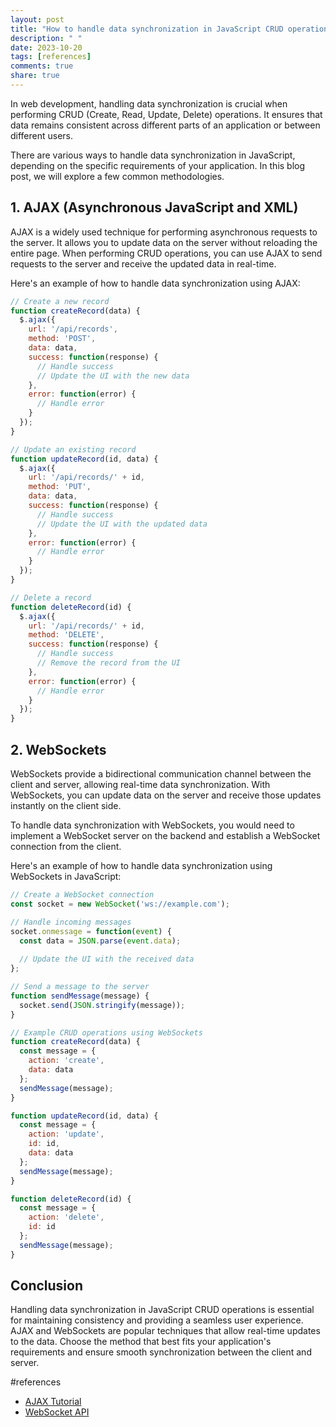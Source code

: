```yaml
---
layout: post
title: "How to handle data synchronization in JavaScript CRUD operations."
description: " "
date: 2023-10-20
tags: [references]
comments: true
share: true
---
```


In web development, handling data synchronization is crucial when performing CRUD (Create, Read, Update, Delete) operations. It ensures that data remains consistent across different parts of an application or between different users.

There are various ways to handle data synchronization in JavaScript, depending on the specific requirements of your application. In this blog post, we will explore a few common methodologies.

## 1. AJAX (Asynchronous JavaScript and XML)
AJAX is a widely used technique for performing asynchronous requests to the server. It allows you to update data on the server without reloading the entire page. When performing CRUD operations, you can use AJAX to send requests to the server and receive the updated data in real-time.

Here's an example of how to handle data synchronization using AJAX:

```javascript
// Create a new record
function createRecord(data) {
  $.ajax({
    url: '/api/records',
    method: 'POST',
    data: data,
    success: function(response) {
      // Handle success
      // Update the UI with the new data
    },
    error: function(error) {
      // Handle error
    }
  });
}

// Update an existing record
function updateRecord(id, data) {
  $.ajax({
    url: '/api/records/' + id,
    method: 'PUT',
    data: data,
    success: function(response) {
      // Handle success
      // Update the UI with the updated data
    },
    error: function(error) {
      // Handle error
    }
  });
}

// Delete a record
function deleteRecord(id) {
  $.ajax({
    url: '/api/records/' + id,
    method: 'DELETE',
    success: function(response) {
      // Handle success
      // Remove the record from the UI
    },
    error: function(error) {
      // Handle error
    }
  });
}
```

## 2. WebSockets
WebSockets provide a bidirectional communication channel between the client and server, allowing real-time data synchronization. With WebSockets, you can update data on the server and receive those updates instantly on the client side.

To handle data synchronization with WebSockets, you would need to implement a WebSocket server on the backend and establish a WebSocket connection from the client.

Here's an example of how to handle data synchronization using WebSockets in JavaScript:

```javascript
// Create a WebSocket connection
const socket = new WebSocket('ws://example.com');

// Handle incoming messages
socket.onmessage = function(event) {
  const data = JSON.parse(event.data);
  
  // Update the UI with the received data
};

// Send a message to the server
function sendMessage(message) {
  socket.send(JSON.stringify(message));
}

// Example CRUD operations using WebSockets
function createRecord(data) {
  const message = {
    action: 'create',
    data: data
  };
  sendMessage(message);
}

function updateRecord(id, data) {
  const message = {
    action: 'update',
    id: id,
    data: data
  };
  sendMessage(message);
}

function deleteRecord(id) {
  const message = {
    action: 'delete',
    id: id
  };
  sendMessage(message);
}
```

## Conclusion

Handling data synchronization in JavaScript CRUD operations is essential for maintaining consistency and providing a seamless user experience. AJAX and WebSockets are popular techniques that allow real-time updates to the data. Choose the method that best fits your application's requirements and ensure smooth synchronization between the client and server.

#references 
- [AJAX Tutorial](https://www.w3schools.com/js/js_ajax_intro.asp)
- [WebSocket API](https://developer.mozilla.org/en-US/docs/Web/API/WebSocket)